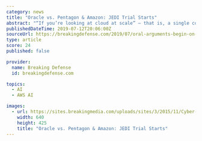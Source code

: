 ```yaml
---
category: news
title: "Oracle vs. Pentagon & Amazon: JEDI Trial Starts"
abstract: "“If you’re looking at cloud at scale” — that is, a single comprehensive cloud rather than lots of fragmented ones — “it’s going to be a cradle for big data and artificial ..."
publishedDateTime: 2019-07-12T20:06:00Z
sourceUrl: https://breakingdefense.com/2019/07/oral-arguments-begin-on-jedi-cloud/
type: article
score: 24
published: false

provider:
  name: Breaking Defense
  id: breakingdefense.com

topics:
  - AI
  - AWS AI

images:
  - url: https://sites.breakingmedia.com/uploads/sites/3/2015/11/Cyber-soldier-at-Fort-Lewis-exercise.jpg
    width: 640
    height: 425
    title: "Oracle vs. Pentagon & Amazon: JEDI Trial Starts"
---
```

